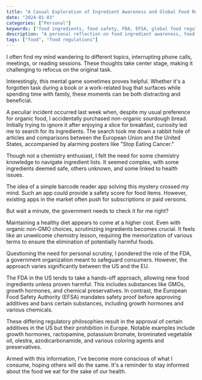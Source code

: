 ```yaml
---
title: "A Casual Exploration of Ingredient Awareness and Global Food Regulations"
date: "2024-01-03"
categories: ["Personal"]
keywords: ["food ingredients, food safety, FDA, EFSA, global food regulations, organic food, food additives"]
description: "A personal reflection on food ingredient awareness, food regulations, and the differences between the FDA and EFSA standards."
tags: ["food", "food regulations"]
---
```


I often find my mind wandering to different topics, interrupting phone calls, meetings, or reading sessions. These thoughts take center stage, making it challenging to refocus on the original task.

Interestingly, this mental game sometimes proves helpful. Whether it's a forgotten task during a book or a work-related bug that surfaces while spending time with family, these moments can be both distracting and beneficial.

A peculiar incident occurred last week when, despite my usual preference for organic food, I accidentally purchased non-organic sourdough bread. Initially trying to ignore it after enjoying a slice for breakfast, curiosity led me to search for its ingredients. The search took me down a rabbit hole of articles and comparisons between the European Union and the United States, accompanied by alarming posters like "Stop Eating Cancer."

Though not a chemistry enthusiast, I felt the need for some chemistry knowledge to navigate ingredient lists. It seemed complex, with some ingredients deemed safe, others unknown, and some linked to health issues.

The idea of a simple barcode reader app solving this mystery crossed my mind. Such an app could provide a safety score for food items. However, existing apps in the market often push for subscriptions or paid versions.

But wait a minute, the government needs to check it for me right?

Maintaining a healthy diet appears to come at a higher cost. Even with organic non-GMO choices, scrutinizing ingredients becomes crucial. It feels like an unwelcome chemistry lesson, requiring the memorization of various terms to ensure the elimination of potentially harmful foods.

Questioning the need for personal scrutiny, I pondered the role of the FDA, a government organization meant to safeguard consumers. However, the approach varies significantly between the US and the EU.

The FDA in the US tends to take a hands-off approach, allowing new food ingredients unless proven harmful. This includes substances like GMOs, growth hormones, and chemical preservatives. In contrast, the European Food Safety Authority (EFSA) mandates safety proof before approving additives and bans certain substances, including growth hormones and various chemicals.

These differing regulatory philosophies result in the approval of certain additives in the US but their prohibition in Europe. Notable examples include growth hormones, ractopamine, potassium bromate, brominated vegetable oil, olestra, azodicarbonamide, and various coloring agents and preservatives.

Armed with this information, I've become more conscious of what I consume, hoping others will do the same. It's a reminder to stay informed about the food we eat for the sake of our health.
